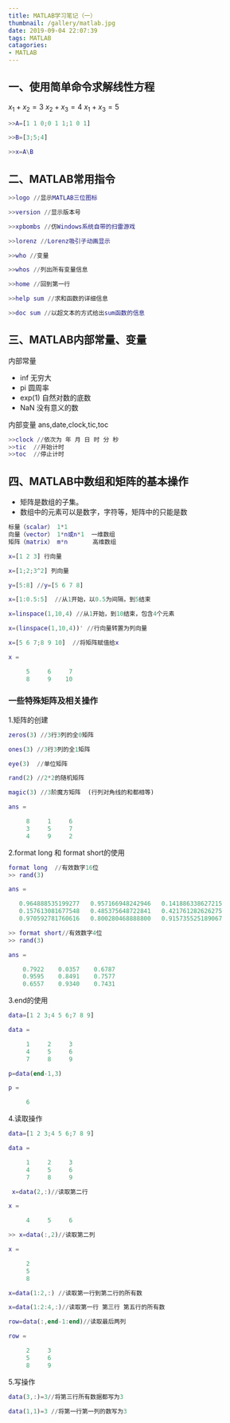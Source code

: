 ```yaml
---
title: MATLAB学习笔记（一）
thumbnail: /gallery/matlab.jpg
date: 2019-09-04 22:07:39
tags: MATLAB
catagories:
- MATLAB
---
```

## 一、使用简单命令求解线性方程
$x_{1}+x_{2}=3$
$x_{2}+x_{3}=4$
$x_1+x_3=5$
```matlab
>>A=[1 1 0;0 1 1;1 0 1]

>>B=[3;5;4]

>>x=A\B
```

<!--more-->
## 二、MATLAB常用指令

```matlab
>>logo //显示MATLAB三位图标

>>version //显示版本号

>>xpbombs //仿Windows系统自带的扫雷游戏

>>lorenz //Lorenz吸引子动画显示
```


```matlab
>>who //变量

>>whos //列出所有变量信息

>>home //回到第一行

>>help sum //求和函数的详细信息

>>doc sum //以超文本的方式给出sum函数的信息
```

## 三、MATLAB内部常量、变量
内部常量
- inf     无穷大
- pi      圆周率
- exp(1)  自然对数的底数
- NaN     没有意义的数

内部变量
ans,date,clock,tic,toc
```matlab
>>clock //依次为 年 月 日 时 分 秒
>>tic  //开始计时
>>toc  //停止计时
```

## 四、MATLAB中数组和矩阵的基本操作
- 矩阵是数组的子集。
- 数组中的元素可以是数字，字符等，矩阵中的只能是数
```matlab
标量（scalar） 1*1 
向量（vector） 1*n或n*1  一维数组
矩阵（matrix） m*n       高维数组

x=[1 2 3] 行向量

x=[1;2;3^2] 列向量

y=[5:8] //y=[5 6 7 8]

x=[1:0.5:5]  //从1开始，以0.5为间隔，到5结束

x=linspace(1,10,4) //从1开始，到10结束，包含4个元素

x=(linspace(1,10,4))' //行向量转置为列向量

x=[5 6 7;8 9 10]  //将矩阵赋值给x

x =

     5     6     7
     8     9    10

```

### 一些特殊矩阵及相关操作
1.矩阵的创建
```matlab
zeros(3) //3行3列的全0矩阵

ones(3) //3行3列的全1矩阵

eye(3)  //单位矩阵

rand(2) //2*2的随机矩阵

magic(3) //3阶魔方矩阵  (行列对角线的和都相等)

ans =

     8     1     6
     3     5     7
     4     9     2
```

2.format long 和 format short的使用
```matlab
format long  //有效数字16位
>> rand(3)

ans =

   0.964888535199277   0.957166948242946   0.141886338627215
   0.157613081677548   0.485375648722841   0.421761282626275
   0.970592781760616   0.800280468888800   0.915735525189067

>> format short//有效数字4位
>> rand(3)

ans =

    0.7922    0.0357    0.6787
    0.9595    0.8491    0.7577
    0.6557    0.9340    0.7431
```
3.end的使用
```matlab
data=[1 2 3;4 5 6;7 8 9]

data =

     1     2     3
     4     5     6
     7     8     9

p=data(end-1,3)

p =

     6
```

4.读取操作

```matlab
data=[1 2 3;4 5 6;7 8 9]

data =

     1     2     3
     4     5     6
     7     8     9

 x=data(2,:)//读取第二行

x =

     4     5     6

>> x=data(:,2)//读取第二列

x =

     2
     5
     8

x=data(1:2,:) //读取第一行到第二行的所有数

x=data(1:2:4,:)//读取第一行 第三行 第五行的所有数

row=data(:,end-1:end)//读取最后两列

row =

     2     3
     5     6
     8     9

```


5.写操作
```matlab
data(3,:)=3//将第三行所有数据都写为3

data(1,1)=3 //将第一行第一列的数写为3

```